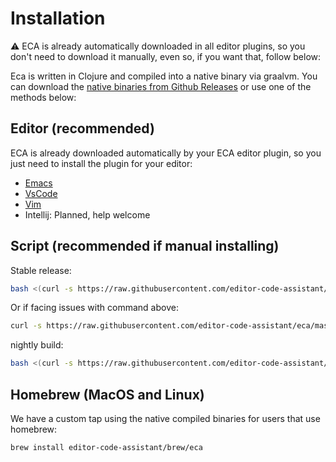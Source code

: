 # Installation

:warning: ECA is already automatically downloaded in all editor plugins, so you don't need to download it manually, even so, if you want that, follow below:

Eca is written in Clojure and compiled into a native binary via graalvm. You can download the [native binaries from Github Releases](https://github.com/editor-code-assistant/eca/releases) or use one of the methods below:

## Editor (recommended)

ECA is already downloaded automatically by your ECA editor plugin, so you just need to install the plugin for your editor:

- [Emacs](https://github.com/editor-code-assistant/eca-emacs)
- [VsCode](https://github.com/editor-code-assistant/eca-vscode)
- [Vim](https://github.com/editor-code-assistant/eca-nvim)
- Intellij: Planned, help welcome

## Script (recommended if manual installing)

Stable release:

```bash
bash <(curl -s https://raw.githubusercontent.com/editor-code-assistant/eca/master/install)
```

Or if facing issues with command above:
```bash
curl -s https://raw.githubusercontent.com/editor-code-assistant/eca/master/install | sudo bash
```

nightly build:

```bash
bash <(curl -s https://raw.githubusercontent.com/editor-code-assistant/eca/master/install) --version nightly --dir ~/
```

## Homebrew (MacOS and Linux)

We have a custom tap using the native compiled binaries for users that use homebrew:

```bash
brew install editor-code-assistant/brew/eca
```

